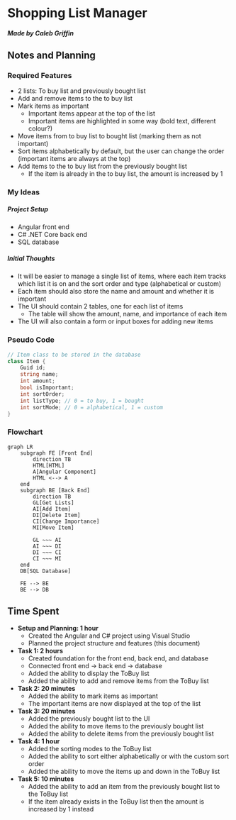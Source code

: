 # Shopping List Manager
##### Made by Caleb Griffin

## Notes and Planning
### Required Features
- 2 lists: To buy list and previously bought list
- Add and remove items to the to buy list
- Mark items as important
    - Important items appear at the top of the list
    - Important items are highlighted in some way (bold text, different colour?)
- Move items from to buy list to bought list (marking them as not important)
- Sort items alphabetically by default, but the user can change the order (important items are always at the top)
- Add items to the to buy list from the previously bought list
    - If the item is already in the to buy list, the amount is increased by 1

### My Ideas
##### Project Setup
- Angular front end
- C# .NET Core back end
- SQL database
##### Initial Thoughts
- It will be easier to manage a single list of items, where each item tracks which list it is on and the sort order and type (alphabetical or custom)
- Each item should also store the name and amount and whether it is important
- The UI should contain 2 tables, one for each list of items
    - The table will show the amount, name, and importance of each item
- The UI will also contain a form or input boxes for adding new items

### Pseudo Code
```csharp
// Item class to be stored in the database
class Item {
    Guid id;
    string name;
    int amount;
    bool isImportant;
    int sortOrder;
    int listType; // 0 = to buy, 1 = bought
    int sortMode; // 0 = alphabetical, 1 = custom
}
```

### Flowchart
```mermaid
graph LR
    subgraph FE [Front End]
        direction TB
        HTML[HTML]
        A[Angular Component]
        HTML <--> A
    end
    subgraph BE [Back End]
        direction TB
        GL[Get Lists]
        AI[Add Item]
        DI[Delete Item]
        CI[Change Importance]
        MI[Move Item]

        GL ~~~ AI
        AI ~~~ DI
        DI ~~~ CI
        CI ~~~ MI
    end
    DB[SQL Database]

    FE --> BE
    BE --> DB
```

## Time Spent
- **Setup and Planning: 1 hour**
    - Created the Angular and C# project using Visual Studio
    - Planned the project structure and features (this document)
- **Task 1: 2 hours**
    - Created foundation for the front end, back end, and database
    - Connected front end -> back end -> database
    - Added the ability to display the ToBuy list
    - Added the ability to add and remove items from the ToBuy list
- **Task 2: 20 minutes**
    - Added the ability to mark items as important
    - The important items are now displayed at the top of the list
- **Task 3: 20 minutes**
    - Added the previously bought list to the UI
    - Added the ability to move items to the previously bought list
    - Added the ability to delete items from the previously bought list
- **Task 4: 1 hour**
    - Added the sorting modes to the ToBuy list
    - Added the ability to sort either alphabetically or with the custom sort order
    - Added the ability to move the items up and down in the ToBuy list
- **Task 5: 10 minutes**
    - Added the ability to add an item from the previously bought list to the ToBuy list
    - If the item already exists in the ToBuy list then the amount is increased by 1 instead